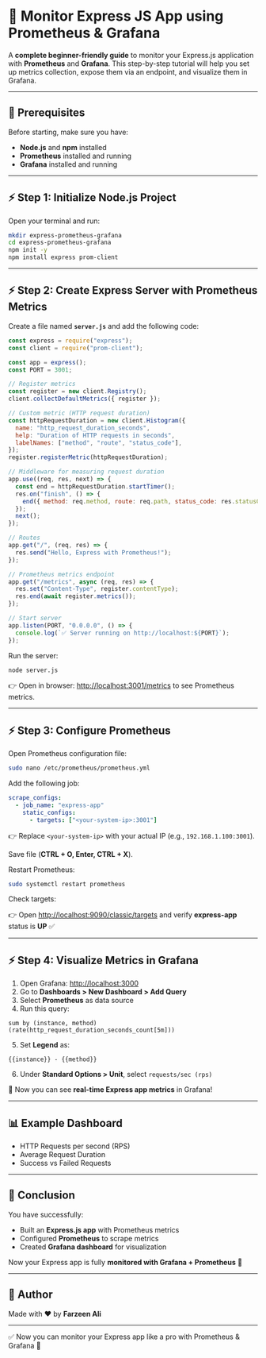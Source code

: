 # 🚀 Monitor Express JS App using Prometheus & Grafana

A **complete beginner-friendly guide** to monitor your Express.js application with **Prometheus** and **Grafana**. This step-by-step tutorial will help you set up metrics collection, expose them via an endpoint, and visualize them in Grafana.

---

## 📌 Prerequisites
Before starting, make sure you have:
- **Node.js** and **npm** installed
- **Prometheus** installed and running
- **Grafana** installed and running

---

## ⚡ Step 1: Initialize Node.js Project
Open your terminal and run:

```bash
mkdir express-prometheus-grafana
cd express-prometheus-grafana
npm init -y
npm install express prom-client
```

---

## ⚡ Step 2: Create Express Server with Prometheus Metrics
Create a file named **`server.js`** and add the following code:

```javascript
const express = require("express");
const client = require("prom-client");

const app = express();
const PORT = 3001;

// Register metrics
const register = new client.Registry();
client.collectDefaultMetrics({ register });

// Custom metric (HTTP request duration)
const httpRequestDuration = new client.Histogram({
  name: "http_request_duration_seconds",
  help: "Duration of HTTP requests in seconds",
  labelNames: ["method", "route", "status_code"],
});
register.registerMetric(httpRequestDuration);

// Middleware for measuring request duration
app.use((req, res, next) => {
  const end = httpRequestDuration.startTimer();
  res.on("finish", () => {
    end({ method: req.method, route: req.path, status_code: res.statusCode });
  });
  next();
});

// Routes
app.get("/", (req, res) => {
  res.send("Hello, Express with Prometheus!");
});

// Prometheus metrics endpoint
app.get("/metrics", async (req, res) => {
  res.set("Content-Type", register.contentType);
  res.end(await register.metrics());
});

// Start server
app.listen(PORT, "0.0.0.0", () => {
  console.log(`✅ Server running on http://localhost:${PORT}`);
});
```

Run the server:

```bash
node server.js
```

👉 Open in browser: [http://localhost:3001/metrics](http://localhost:3001/metrics) to see Prometheus metrics.

---

## ⚡ Step 3: Configure Prometheus
Open Prometheus configuration file:

```bash
sudo nano /etc/prometheus/prometheus.yml
```

Add the following job:

```yaml
scrape_configs:
  - job_name: "express-app"
    static_configs:
      - targets: ["<your-system-ip>:3001"]
```

👉 Replace `<your-system-ip>` with your actual IP (e.g., `192.168.1.100:3001`).

Save file (**CTRL + O, Enter, CTRL + X**).

Restart Prometheus:

```bash
sudo systemctl restart prometheus
```

Check targets:

👉 Open [http://localhost:9090/classic/targets](http://localhost:9090/classic/targets) and verify **express-app** status is **UP** ✅

---

## ⚡ Step 4: Visualize Metrics in Grafana
1. Open Grafana: [http://localhost:3000](http://localhost:3000)
2. Go to **Dashboards > New Dashboard > Add Query**
3. Select **Prometheus** as data source
4. Run this query:

```promql
sum by (instance, method) (rate(http_request_duration_seconds_count[5m]))
```

5. Set **Legend** as:
```
{{instance}} - {{method}}
```
6. Under **Standard Options > Unit**, select `requests/sec (rps)`

🎉 Now you can see **real-time Express app metrics** in Grafana!

---

## 📊 Example Dashboard
- HTTP Requests per second (RPS)
- Average Request Duration
- Success vs Failed Requests

---

## 🚀 Conclusion
You have successfully:
- Built an **Express.js app** with Prometheus metrics
- Configured **Prometheus** to scrape metrics
- Created **Grafana dashboard** for visualization

Now your Express app is fully **monitored with Grafana + Prometheus** 🎯

---

## 🌟 Author
Made with ❤️ by **Farzeen Ali**

---

✅ Now you can monitor your Express app like a pro with Prometheus & Grafana 🚀
